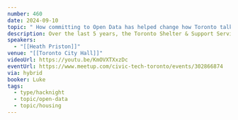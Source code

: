 ```yaml
---
number: 460
date: 2024-09-10
topic: " How committing to Open Data has helped change how Toronto talks about homelessness"
description: Over the last 5 years, the Toronto Shelter & Support Services division has been investing more intentionally in its data work. During this time, the challenges of social service delivery have shifted dramatically. Making key data open and available can play a critical role in shifting the narrative about homelessness service delivery in Toronto.
speakers:
  - "[[Heath Priston]]"
venue: "[[Toronto City Hall]]"
videoUrl: https://youtu.be/KmOVXTXxzDc
eventUrl: https://www.meetup.com/civic-tech-toronto/events/302866874
via: hybrid
booker: Luke
tags:
  - type/hacknight
  - topic/open-data
  - topic/housing
---
```

